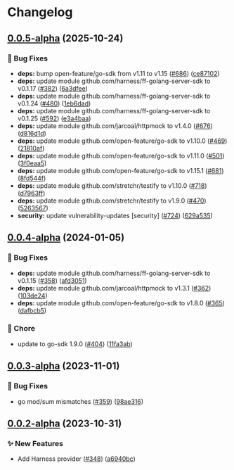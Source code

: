 # Changelog

## [0.0.5-alpha](https://github.com/open-feature/go-sdk-contrib/compare/providers/harness/v0.0.4-alpha...providers/harness/v0.0.5-alpha) (2025-10-24)


### 🐛 Bug Fixes

* **deps:** bump open-feature/go-sdk from v1.11 to v1.15 ([#686](https://github.com/open-feature/go-sdk-contrib/issues/686)) ([ce87102](https://github.com/open-feature/go-sdk-contrib/commit/ce871021d0c45d3c992bb00b33c8b7a8e337e9a3))
* **deps:** update module github.com/harness/ff-golang-server-sdk to v0.1.17 ([#382](https://github.com/open-feature/go-sdk-contrib/issues/382)) ([6a3dfee](https://github.com/open-feature/go-sdk-contrib/commit/6a3dfee47f8b97ba15f0c2b5b70a86184a8559a6))
* **deps:** update module github.com/harness/ff-golang-server-sdk to v0.1.24 ([#480](https://github.com/open-feature/go-sdk-contrib/issues/480)) ([1eb6dad](https://github.com/open-feature/go-sdk-contrib/commit/1eb6dad21b0cffd6da5ad881b19026f2f94b24d5))
* **deps:** update module github.com/harness/ff-golang-server-sdk to v0.1.25 ([#592](https://github.com/open-feature/go-sdk-contrib/issues/592)) ([e3a4baa](https://github.com/open-feature/go-sdk-contrib/commit/e3a4baa93b5a3d219c689e0f38ca6dac2a4c10d4))
* **deps:** update module github.com/jarcoal/httpmock to v1.4.0 ([#676](https://github.com/open-feature/go-sdk-contrib/issues/676)) ([d816d1d](https://github.com/open-feature/go-sdk-contrib/commit/d816d1d0562affa8033e6d263a66e777b41d9735))
* **deps:** update module github.com/open-feature/go-sdk to v1.10.0 ([#469](https://github.com/open-feature/go-sdk-contrib/issues/469)) ([21810af](https://github.com/open-feature/go-sdk-contrib/commit/21810afc33fce9a3940ec9dc59e65f140fcbaa57))
* **deps:** update module github.com/open-feature/go-sdk to v1.11.0 ([#501](https://github.com/open-feature/go-sdk-contrib/issues/501)) ([3f0eaa5](https://github.com/open-feature/go-sdk-contrib/commit/3f0eaa575500baa663dc24dbfc6cf8214565471f))
* **deps:** update module github.com/open-feature/go-sdk to v1.15.1 ([#681](https://github.com/open-feature/go-sdk-contrib/issues/681)) ([8fd544f](https://github.com/open-feature/go-sdk-contrib/commit/8fd544ff81fd25eed655a214aa1ae1906a436f0d))
* **deps:** update module github.com/stretchr/testify to v1.10.0 ([#718](https://github.com/open-feature/go-sdk-contrib/issues/718)) ([d7963ff](https://github.com/open-feature/go-sdk-contrib/commit/d7963ff4f0a9bd25968efca31b92fdfd886a9e92))
* **deps:** update module github.com/stretchr/testify to v1.9.0 ([#470](https://github.com/open-feature/go-sdk-contrib/issues/470)) ([5263567](https://github.com/open-feature/go-sdk-contrib/commit/52635679b633e01e23196885a4a98d3cecbc8822))
* **security:** update vulnerability-updates [security] ([#724](https://github.com/open-feature/go-sdk-contrib/issues/724)) ([629a535](https://github.com/open-feature/go-sdk-contrib/commit/629a5351c2c4b8fed00522f7453d5545920ceaaf))

## [0.0.4-alpha](https://github.com/open-feature/go-sdk-contrib/compare/providers/harness/v0.0.3-alpha...providers/harness/v0.0.4-alpha) (2024-01-05)


### 🐛 Bug Fixes

* **deps:** update module github.com/harness/ff-golang-server-sdk to v0.1.15 ([#358](https://github.com/open-feature/go-sdk-contrib/issues/358)) ([afd3051](https://github.com/open-feature/go-sdk-contrib/commit/afd30515e98ef29adab4b895e7b58cd4ec2f1bba))
* **deps:** update module github.com/jarcoal/httpmock to v1.3.1 ([#362](https://github.com/open-feature/go-sdk-contrib/issues/362)) ([103de24](https://github.com/open-feature/go-sdk-contrib/commit/103de246316d242a70b56b07e0df13fb71777d7d))
* **deps:** update module github.com/open-feature/go-sdk to v1.8.0 ([#365](https://github.com/open-feature/go-sdk-contrib/issues/365)) ([dafbcb5](https://github.com/open-feature/go-sdk-contrib/commit/dafbcb5d88ebbd824bbe1fe6b667ba28d5d08b2e))


### 🧹 Chore

* update to go-sdk 1.9.0 ([#404](https://github.com/open-feature/go-sdk-contrib/issues/404)) ([11fa3ab](https://github.com/open-feature/go-sdk-contrib/commit/11fa3aba065a6dd81caca30e76efc16fb64a25e3))

## [0.0.3-alpha](https://github.com/open-feature/go-sdk-contrib/compare/providers/harness/v0.0.2-alpha...providers/harness/v0.0.3-alpha) (2023-11-01)


### 🐛 Bug Fixes

* go mod/sum mismatches ([#359](https://github.com/open-feature/go-sdk-contrib/issues/359)) ([98ae316](https://github.com/open-feature/go-sdk-contrib/commit/98ae316c9d97de62cf1b742ac5592d15db6bbbe2))

## [0.0.2-alpha](https://github.com/open-feature/go-sdk-contrib/compare/providers/harness-v0.0.1-alpha...providers/harness/v0.0.2-alpha) (2023-10-31)


### ✨ New Features

* Add Harness provider ([#348](https://github.com/open-feature/go-sdk-contrib/issues/348)) ([a6940bc](https://github.com/open-feature/go-sdk-contrib/commit/a6940bc495820f10e317434a89ac580ee925264c))
